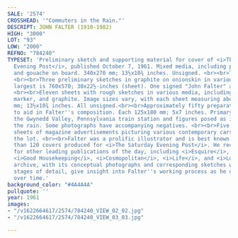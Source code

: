 ```yaml
---
SALE: '2574'
CROSSHEAD: '"Commuters in the Rain."'
DESCRIPT: JOHN FALTER (1910-1982)
HIGH: "3000"
LOT: "93"
LOW: "2000"
REFNO: "784240"
TYPESET: 'Preliminary sketch and supporting material for cover of <i>The Saturday
  Evening Post</i>, published October 7, 1961. Mixed media, including pen, ink, watercolor,
  and gouache on board. 340x270 mm; 13½x10¾ inches. Unsigned. <br><br>The lot includes:
  <br><br>Three preliminary sketches in graphite on onionskin in various sizes, the
  largest is 760x570; 30x22½-inches (sheet). One signed "John Falter" at lower left.
  <br><br>Eleven sheets with rough sketches in various media, including pen, ink,
  marker, and graphite. Image sizes vary, with each sheet measuring about 350x275
  mm; 13½x10¾ inches. All unsigned.<br><br>Approximately fifty preparatory photographs
  to aid in Falter''s composition. Each 125x180 mm; 5x7 inches. Primary subjects include
  the Gwynedd Valley, Pennsylvania train station and figures posed as if running in
  the rain. Some photographs have accompanying negatives. <br><br>Five printed tear
  sheets of magazine advertisements picturing various contemporary cars also accompany
  the lot. <br><br>Falter was a prolific illustrator and is best known for his more
  than 120 covers produced for <i>The Saturday Evening Post</i>. He received commissions
  for other leading publications of the day, including <i>Esquire</i>, <i>McCall’s</i>,
  <i>Good Housekeeping</i>, <i>Cosmopolitan</i>, <i>Life</i>, and <i>Look</i>. This
  archive, with its conceptual photographs and corresponding sketches with varying
  stages of detail, give insight into Falter''s working process as he developed compositions
  over time.'
background_color: "#4A4A4A"
pullquote: ''
year: 1961
images:
- "/v1622664617/2574/784240_VIEW_02_02.jpg"
- "/v1622664617/2574/784240_VIEW_03_03.jpg"

---
```

